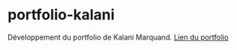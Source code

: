 # portfolio-kalani

Développement du portfolio de Kalani Marquand.
[Lien du portfolio](https://kalani-marquand.netlify.com/)